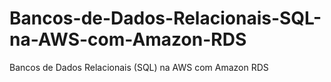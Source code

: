 # Bancos-de-Dados-Relacionais-SQL-na-AWS-com-Amazon-RDS
Bancos de Dados Relacionais (SQL) na AWS com Amazon RDS
